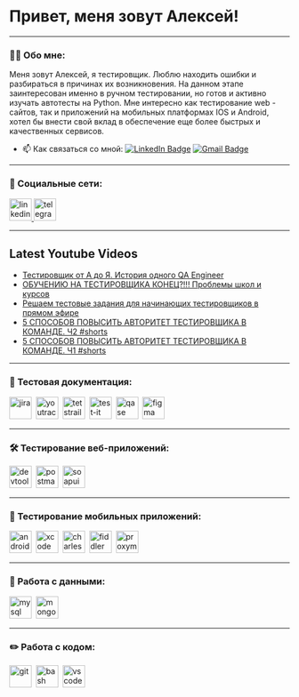 # Привет, меня зовут Алексей!

---

### 👨‍💻 Обо мне:

Меня зовут Алексей, я тестировщик. Люблю находить ошибки и разбираться в причинах их возникновения. На данном этапе заинтересован именно в ручном тестировании, но готов и активно изучать автотесты на Python. 
Мне интересно как тестирование web - сайтов, так и приложений на мобильных платформах IOS и Android, хотел бы внести свой вклад в обеспечение еще более быстрых и качественных сервисов.

- 📫 Как связаться со мной: [![LinkedIn Badge](https://img.shields.io/badge/-@alexey-galtsev-0a2203294-blue?style=flat&logo=LinkedIn&logoColor=white)](https://www.linkedin.com/in/alexey-galtsev-0a2203294/) [![Gmail Badge](https://img.shields.io/badge/-Gmail-red?style=flat&logo=Gmail&logoColor=white)](mailto:alexei.galtsev@gmail.com)

---
### 🤝 Социальные сети:

  <div id="badges">
    <a href="https://www.linkedin.com/in/alexey-galtsev-0a2203294/" target="_blank">
      <img src="https://cdn-icons-png.flaticon.com/512/2504/2504799.png" width="40" height="40" alt="linkedin" />
    </a>
    <a href="https://t.me/Alex25811" target="_blank">
      <img src="https://cdn-icons-png.flaticon.com/512/2111/2111646.png" width="40" height="40" alt="telegram" />
    </a>
  </div>

---

## Latest Youtube Videos

<!-- YOUTUBE:START -->
- [Тестировщик от А до Я. История одного QA Engineer](https://www.youtube.com/watch?v=D4pQ0D6HH_0)
- [ОБУЧЕНИЮ НА ТЕСТИРОВЩИКА КОНЕЦ?!!! Проблемы школ и курсов](https://www.youtube.com/watch?v=ZhHt3QF5cts)
- [Решаем тестовые задания для начинающих тестировщиков в прямом эфире](https://www.youtube.com/watch?v=aYx8_yQdcs4)
- [5 СПОСОБОВ ПОВЫСИТЬ АВТОРИТЕТ ТЕСТИРОВЩИКА В КОМАНДЕ. Ч2 #shorts](https://www.youtube.com/watch?v=Y7-bqpBaQhg)
- [5 СПОСОБОВ ПОВЫСИТЬ АВТОРИТЕТ ТЕСТИРОВЩИКА В КОМАНДЕ. Ч1 #shorts](https://www.youtube.com/watch?v=iaZVKGpOn2c)
<!-- YOUTUBE:END -->

---

### 📁 Тестовая документация:

<div>
  <img src="https://cdn.jsdelivr.net/gh/devicons/devicon/icons/jira/jira-original.svg" title="jira" alt="jira" width="40" height="40"/>&nbsp
  <img src="https://upload.wikimedia.org/wikipedia/commons/thumb/8/8d/YouTrack_Icon.svg/1024px-YouTrack_Icon.svg.png?20200803082248" title="youtrack" alt="youtrack" width="40" height="40"/>&nbsp
  <img src="https://codahosted.io/packs/21236/unversioned/assets/LOGO/ba1091c59bab89cd2fd0f289622731fe16113d7b00905abe64759c313a4b73b76c1b0426076ed76cb74752234c734131df46992d5b8b48fc13e264240e4f7119f736cfeb64df36ded54b5cbf6198b9cadedf18dd0cac5c7dbcd16e6336c29363cd1292ba" title="testrail" alt="tetstrail" width="40" height="40"/>&nbsp
  <img src="https://docs.testit.software/images/testit_logo_icon.png" title="test-it" alt="test-it" width="40" height="40"/>&nbsp
  <img src="https://luna1.co/eb0187.png" title="qase" alt="qase" width="40" height="40"/>&nbsp
  <img src="https://cdn.jsdelivr.net/gh/devicons/devicon/icons/figma/figma-original.svg" title="figma" alt="figma" width="40" height="40"/>&nbsp
</div>

---

### 🛠 Тестирование веб-приложений:

<div>
  <img src="https://d33wubrfki0l68.cloudfront.net/38b5c953a4667366685d55db55d057c86db1fc54/a0fdc/static/acae6b24d940347661ca901ea07f47c1/chrome-dev-logo-icon.png" title="devtools" alt="devtools" width="40" height="40"/>&nbsp
  <img src="https://seeklogo.com/images/P/postman-logo-0087CA0D15-seeklogo.com.png" title="postman" alt="postman" width="40" height="40"/>&nbsp
  <img src="https://static0.smartbear.co/smartbearbrand/media/images/home/soapui-icon.svg" title="soapui" alt="soapui" width="40" height="40"/>&nbsp
</div>

---

### 📱 Тестирование мобильных приложений:

<div>
  <img src="https://cdn.jsdelivr.net/gh/devicons/devicon/icons/androidstudio/androidstudio-original.svg" title="android-studio" alt="android-studio" width="40" height="40"/>&nbsp
  <img src="https://cdn.jsdelivr.net/gh/devicons/devicon/icons/xcode/xcode-original.svg" title="xcode" alt="xcode" width="40" height="40"/>&nbsp
  <img src="https://cdn.icon-icons.com/icons2/3053/PNG/512/charles_proxy_macos_bigsur_icon_190302.png" title="charles-proxy" alt="charles-proxy" width="40" height="40"/>&nbsp
  <img src="https://www.megaleechers.com/storage/Fiddler-Everywhere-Icon.png" title="fiddler" alt="fiddler" width="40" height="40"/>&nbsp
  <img src="https://pbs.twimg.com/profile_images/1589614420766126080/slAIVDtr_400x400.jpg" title="proxyman" alt="proxyman" width="40" height="40"/>&nbsp
</div>


---

### 💾 Работа с данными:

<div>
  <img src="https://cdn.jsdelivr.net/gh/devicons/devicon/icons/mysql/mysql-original.svg" title="mysql" alt="mysql" width="40" height="40"/>&nbsp
  <img src="https://cdn.jsdelivr.net/gh/devicons/devicon/icons/mongodb/mongodb-original.svg" title="mongodb" alt="mongodb" width="40" height="40"/>&nbsp
</div>

---

### ✏️ Работа с кодом:

<div>
  <img src="https://cdn.jsdelivr.net/gh/devicons/devicon/icons/git/git-original.svg" title="git" alt="git" width="40" height="40"/>&nbsp
  <img src="https://upload.wikimedia.org/wikipedia/commons/thumb/4/4b/Bash_Logo_Colored.svg/1024px-Bash_Logo_Colored.svg.png?20180723054350" title="bash" alt="bash" width="40" height="40"/>&nbsp
  <img src="https://cdn.jsdelivr.net/gh/devicons/devicon/icons/vscode/vscode-original.svg" title="vscode" alt="vscode" width="40" height="40"/>&nbsp
  
</div>